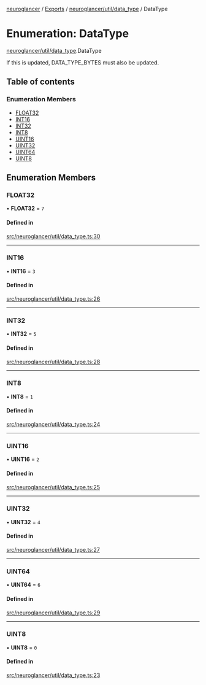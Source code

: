 [neuroglancer](../README.md) / [Exports](../modules.md) / [neuroglancer/util/data\_type](../modules/neuroglancer_util_data_type.md) / DataType

# Enumeration: DataType

[neuroglancer/util/data_type](../modules/neuroglancer_util_data_type.md).DataType

If this is updated, DATA_TYPE_BYTES must also be updated.

## Table of contents

### Enumeration Members

- [FLOAT32](neuroglancer_util_data_type.DataType.md#float32)
- [INT16](neuroglancer_util_data_type.DataType.md#int16)
- [INT32](neuroglancer_util_data_type.DataType.md#int32)
- [INT8](neuroglancer_util_data_type.DataType.md#int8)
- [UINT16](neuroglancer_util_data_type.DataType.md#uint16)
- [UINT32](neuroglancer_util_data_type.DataType.md#uint32)
- [UINT64](neuroglancer_util_data_type.DataType.md#uint64)
- [UINT8](neuroglancer_util_data_type.DataType.md#uint8)

## Enumeration Members

### FLOAT32

• **FLOAT32** = ``7``

#### Defined in

[src/neuroglancer/util/data_type.ts:30](https://github.com/ActiveBrainAtlas2/neuroglancer/blob/91617476/src/neuroglancer/util/data_type.ts#L30)

___

### INT16

• **INT16** = ``3``

#### Defined in

[src/neuroglancer/util/data_type.ts:26](https://github.com/ActiveBrainAtlas2/neuroglancer/blob/91617476/src/neuroglancer/util/data_type.ts#L26)

___

### INT32

• **INT32** = ``5``

#### Defined in

[src/neuroglancer/util/data_type.ts:28](https://github.com/ActiveBrainAtlas2/neuroglancer/blob/91617476/src/neuroglancer/util/data_type.ts#L28)

___

### INT8

• **INT8** = ``1``

#### Defined in

[src/neuroglancer/util/data_type.ts:24](https://github.com/ActiveBrainAtlas2/neuroglancer/blob/91617476/src/neuroglancer/util/data_type.ts#L24)

___

### UINT16

• **UINT16** = ``2``

#### Defined in

[src/neuroglancer/util/data_type.ts:25](https://github.com/ActiveBrainAtlas2/neuroglancer/blob/91617476/src/neuroglancer/util/data_type.ts#L25)

___

### UINT32

• **UINT32** = ``4``

#### Defined in

[src/neuroglancer/util/data_type.ts:27](https://github.com/ActiveBrainAtlas2/neuroglancer/blob/91617476/src/neuroglancer/util/data_type.ts#L27)

___

### UINT64

• **UINT64** = ``6``

#### Defined in

[src/neuroglancer/util/data_type.ts:29](https://github.com/ActiveBrainAtlas2/neuroglancer/blob/91617476/src/neuroglancer/util/data_type.ts#L29)

___

### UINT8

• **UINT8** = ``0``

#### Defined in

[src/neuroglancer/util/data_type.ts:23](https://github.com/ActiveBrainAtlas2/neuroglancer/blob/91617476/src/neuroglancer/util/data_type.ts#L23)
